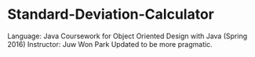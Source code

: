 # Standard-Deviation-Calculator
Language: Java
Coursework for Object Oriented Design with Java (Spring 2016)
Instructor: Juw Won Park
Updated to be more pragmatic.
